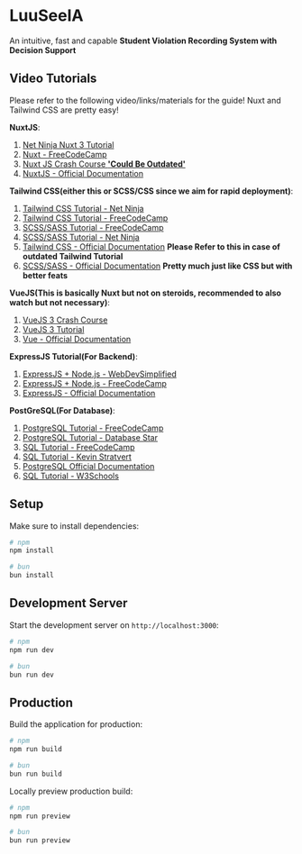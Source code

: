 # LuuSeeIA

An intuitive, fast and capable **Student Violation Recording System with Decision Support**

## Video Tutorials
Please refer to the following video/links/materials for the guide! Nuxt and Tailwind CSS are pretty easy!

**NuxtJS**:
1. [Net Ninja Nuxt 3 Tutorial](https://www.youtube.com/watch?v=GBdO5myZNsQ&list=PL4cUxeGkcC9haQlqdCQyYmL_27TesCGPC)
2. [Nuxt - FreeCodeCamp](https://www.youtube.com/watch?v=fTPCKnZZ2dk&pp=ygUPbnV4dCAzIHR1dG9yaWFs)
3. [Nuxt JS Crash Course **'Could Be Outdated'**](https://www.youtube.com/watch?v=ltzlhAxJr74&pp=ygUebnV4dCAzIHR1dG9yaWFsIHRyYXZlcnN5IG1lZGlh)
4. [NuxtJS - Official Documentation](https://nuxt.com/docs/getting-started/introduction)

**Tailwind CSS(either this or SCSS/CSS since we aim for rapid deployment)**:

1. [Tailwind CSS Tutorial - Net Ninja](https://www.youtube.com/watch?v=bxmDnn7lrnk&list=PL4cUxeGkcC9gpXORlEHjc5bgnIi5HEGhw)
2. [Tailwind CSS Tutorial - FreeCodeCamp](https://www.youtube.com/watch?v=ft30zcMlFao&pp=ygUVdGFpbHdpbmQgY3NzIHR1dG9yaWFs)
3. [SCSS/SASS Tutorial - FreeCodeCamp](https://www.youtube.com/watch?v=_a5j7KoflTs&pp=ygUNc2NzcyB0dXRvcmlhbA%3D%3D)
4. [SCSS/SASS Tutorial - Net Ninja](https://www.youtube.com/watch?v=_kqN4hl9bGc&list=PL4cUxeGkcC9jxJX7vojNVK-o8ubDZEcNb)
5. [Tailwind CSS - Official Documentation](https://tailwindcss.com/docs/installation/using-vite) **Please Refer to this in case of outdated Tailwind Tutorial**
6. [SCSS/SASS - Official Documentation](https://sass-lang.com/documentation/) **Pretty much just like CSS but with better feats**

**VueJS(This is basically Nuxt but not on steroids, recommended to also watch but not necessary)**:

1. [VueJS 3 Crash Course](https://www.youtube.com/watch?v=VeNfHj6MhgA&t=1264s&pp=ygUebnV4dCAzIHR1dG9yaWFsIHRyYXZlcnN5IG1lZGlh0gcJCVEJAYcqIYzv)
2. [VueJS 3 Tutorial](https://www.youtube.com/watch?v=YrxBCBibVo0&list=PL4cUxeGkcC9hYYGbV60Vq3IXYNfDk8At1&pp=0gcJCXcEOCosWNin)
3. [Vue - Official Documentation](https://vuejs.org/guide/introduction.html)

**ExpressJS Tutorial(For Backend)**:

1. [ExpressJS + Node.js - WebDevSimplified](https://www.youtube.com/watch?v=SccSCuHhOw0&pp=ygUTZXhwcmVzcyBqcyB0dXRvcmlhbA%3D%3D)
2. [ExpressJS + Node.js - FreeCodeCamp](https://www.youtube.com/watch?v=Oe421EPjeBE&pp=ygUTZXhwcmVzcyBqcyB0dXRvcmlhbA%3D%3D)
3. [ExpressJS - Official Documentation](https://expressjs.com/)

**PostGreSQL(For Database)**:

1. [PostgreSQL Tutorial - FreeCodeCamp](https://www.youtube.com/watch?v=qw--VYLpxG4&pp=ygUTcG9zdGdyZXNxbCB0dXRvcmlhbA%3D%3D)
2. [PostgreSQL Tutorial - Database Star](https://www.youtube.com/watch?v=74IWNUja05w&pp=ygUTcG9zdGdyZXNxbCB0dXRvcmlhbA%3D%3D)
3. [SQL Tutorial - FreeCodeCamp](https://www.youtube.com/watch?v=HXV3zeQKqGY&pp=ygUMc3FsIHR1dG9yaWFs)
4. [SQL Tutorial - Kevin Stratvert](https://www.youtube.com/watch?v=h0nxCDiD-zg&pp=ygUMc3FsIHR1dG9yaWFs)
5. [PostgreSQL Official Documentation](https://www.postgresql.org/docs/)
6. [SQL Tutorial - W3Schools](https://www.w3schools.com/sql/)




## Setup

Make sure to install dependencies:

```bash
# npm
npm install

# bun
bun install
```

## Development Server

Start the development server on `http://localhost:3000`:

```bash
# npm
npm run dev

# bun
bun run dev
```

## Production

Build the application for production:

```bash
# npm
npm run build

# bun
bun run build
```

Locally preview production build:

```bash
# npm
npm run preview

# bun
bun run preview
```


